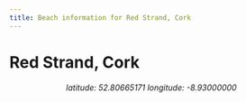 ```yaml
---
title: Beach information for Red Strand, Cork
---
```

# Red Strand, Cork 

<div align="center"><i>latitude: 52.80665171 longitude: -8.93000000</i></div>